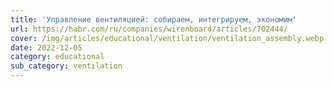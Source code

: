 ```yaml
---
title: 'Управление вентиляцией: собираем, интегрируем, экономим'
url: https://habr.com/ru/companies/wirenboard/articles/702444/
cover: /img/articles/educational/ventilation/ventilation_assembly.webp
date: 2022-12-05
category: educational
sub_category: ventilation
---
```

